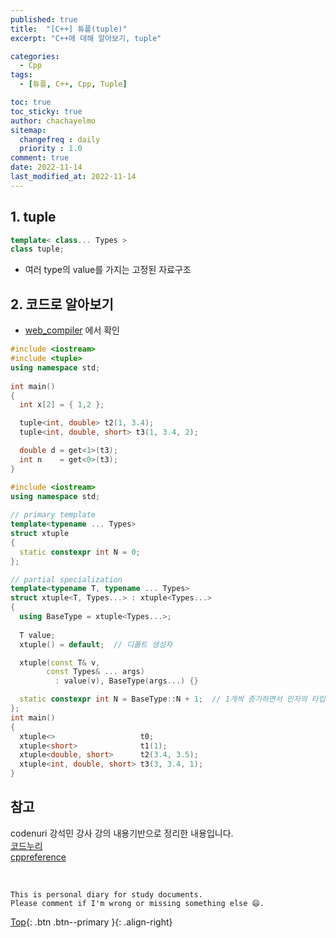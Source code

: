 ```yaml
---
published: true
title:  "[C++] 튜플(tuple)"
excerpt: "C++에 대해 알아보기, tuple"

categories:
  - Cpp
tags:
  - [튜플, C++, Cpp, Tuple]

toc: true
toc_sticky: true
author: chachayelmo
sitemap:
  changefreq : daily
  priority : 1.0
comment: true
date: 2022-11-14
last_modified_at: 2022-11-14
---
```


## 1. tuple
```cpp
template< class... Types >
class tuple;
```
- 여러 type의 value를 가지는 고정된 자료구조

## 2. 코드로 알아보기
- [web_compiler](https://godbolt.org/) 에서 확인

```cpp
#include <iostream> 
#include <tuple> 
using namespace std; 
  
int main() 
{ 
  int x[2] = { 1,2 }; 

  tuple<int, double> t2(1, 3.4); 
  tuple<int, double, short> t3(1, 3.4, 2); 

  double d = get<1>(t3); 
  int n    = get<0>(t3); 
}
```

```cpp
#include <iostream> 
using namespace std; 
  
// primary template 
template<typename ... Types>
struct xtuple 
{ 
  static constexpr int N = 0; 
}; 

// partial specialization
template<typename T, typename ... Types> 
struct xtuple<T, Types...> : xtuple<Types...> 
{ 
  using BaseType = xtuple<Types...>; 
    
  T value; 
  xtuple() = default;  // 디폴트 생성자

  xtuple(const T& v,  
        const Types& ... args)  
          : value(v), BaseType(args...) {} 

  static constexpr int N = BaseType::N + 1;  // 1개씩 증가하면서 인자의 타입을 할 수 있음
}; 
int main() 
{ 
  xtuple<>                   t0; 
  xtuple<short>              t1(1); 
  xtuple<double, short>      t2(3.4, 3.5); 
  xtuple<int, double, short> t3(3, 3.4, 1); 
}
```

## 참고
codenuri 강석민 강사 강의 내용기반으로 정리한 내용입니다.  
[코드누리](https://github.com/codenuri)  
[cppreference](https://en.cppreference.com/w/cpp/utility/tuple)

<br>

    This is personal diary for study documents.
    Please comment if I'm wrong or missing something else 😄. 

[Top](#){: .btn .btn--primary }{: .align-right}